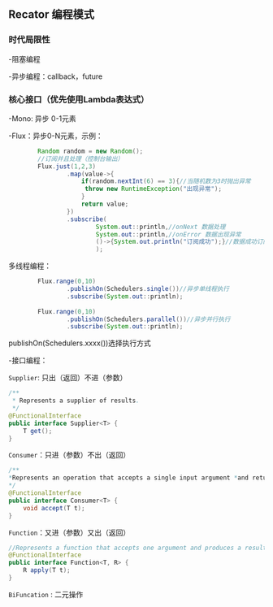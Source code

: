 

## Recator 编程模式

### 时代局限性

-阻塞编程

-异步编程：callback，future

### 核心接口（优先使用Lambda表达式）

-Mono: 异步 0-1元素

-Flux：异步0-N元素，示例：

``` java
        Random random = new Random();
        //订阅并且处理（控制台输出）
        Flux.just(1,2,3)
                .map(value->{
                    if(random.nextInt(6) == 3){//当随机数为3时抛出异常
                     throw new RuntimeException("出现异常");
                    }
                    return value;
                })
                .subscribe(
                        System.out::println,//onNext 数据处理
                        System.out::println,//onError 数据出现异常
                        ()->{System.out.println("订阅成功");}//数据成功订阅后打印
                        );
```

多线程编程：

```java
        Flux.range(0,10)
                .publishOn(Schedulers.single())//异步单线程执行
                .subscribe(System.out::println);
        
        Flux.range(0,10)
                .publishOn(Schedulers.parallel())//异步并行执行
                .subscribe(System.out::println);
```

publishOn(Schedulers.xxxx())选择执行方式

-接口编程：

`Supplier`: 只出（返回）不进（参数）

```java
/**
 * Represents a supplier of results.
 */
@FunctionalInterface
public interface Supplier<T> {
    T get();
}
```

`Consumer`：只进（参数）不出（返回）

```java
/**
*Represents an operation that accepts a single input argument *and returns no result
*/
@FunctionalInterface
public interface Consumer<T> {
	void accept(T t);
}
```

`Function`：又进（参数）又出（返回）

```java
//Represents a function that accepts one argument and produces a result
@FunctionalInterface
public interface Function<T, R> {
    R apply(T t);
}
```

`BiFuncation` : 二元操作



